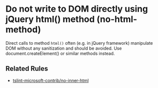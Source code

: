 # Do not write to DOM directly using jQuery html() method (no-html-method)

Direct calls to method `html()` often (e.g. in jQuery framework) manipulate DOM without any sanitization and should be avoided. Use document.createElement() or similar methods instead.

## Related Rules

* [tslint-microsoft-contrib/no-inner-html](https://github.com/microsoft/tslint-microsoft-contrib/blob/master/src/noInnerHtml.ts)
